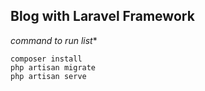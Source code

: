 

## Blog with Laravel Framework

*command to run list**

    composer install
    php artisan migrate
    php artisan serve 
    
